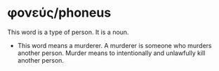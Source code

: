 # φονεύς/phoneus
This word is a type of person. It is a noun.
* This word means a murderer. A murderer is someone who murders another person. Murder means to intentionally and unlawfully kill another person.